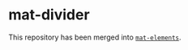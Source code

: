 # mat-divider

This repository has been merged into [`mat-elements`](https://github.com/expandjs/mat-elements).
